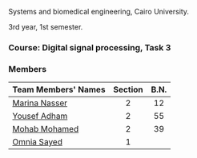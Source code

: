 Systems and biomedical engineering, Cairo University.

3rd year, 1st semester.
### Course: Digital signal processing, Task 3 

### Members
| Team Members' Names                                  | Section| B.N. |
|------------------------------------------------------|:------:|:----:|
| [Marina Nasser](https://github.com/MarinaNasser)     |    2   |  12  |
| [Yousef Adham ](https://github.com/joeadham)         |    2   |  55  |
| [Mohab Mohamed ](https://github.com/MohabGhobashy)   |    2   |  39  |
| [Omnia Sayed  ](https://github.com/omniaSayed)       |    1   |      |

